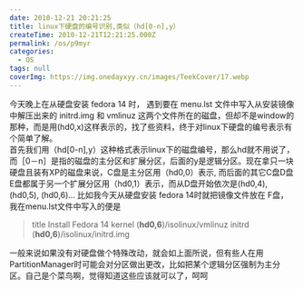 ```yaml
---
date: 2010-12-21 20:21:25
title: linux下硬盘的编号识别,类似（hd[0-n],y）
createTime: 2010-12-21T12:21:25.000Z
permalink: /os/p9myr
categories:
  - OS
tags: null
coverImg: https://img.onedayxyy.cn/images/TeekCover/17.webp
---
```


今天晚上在从硬盘安装 fedora 14 时， 遇到要在 menu.lst 文件中写入从安装镜像中解压出来的 initrd.img 和 vmlinuz 这两个文件所在的磁盘，但却不是window的那种，而是用(hd0,x)这样表示的，找了些资料，终于对linux下硬盘的编号表示有个简单了解。  
首先我们用（hd\[0-n\],y）这种格式表示linux下的磁盘编号，那么hd就不用说了，而［0－n］是指的磁盘的主分区和扩展分区，后面的y是逻辑分区。现在拿只一块硬盘且装有XP的磁盘来说，C盘是主分区用（hd0,0）表示, 而后面的其它C盘D盘E盘都属于另一个扩展分区用（hd0,1）表示，而从D盘开始依次是(hd0,4), (hd0,5), (hd0,6)… 比如我今天从硬盘安装 fedora 14时就把镜像文件放在 F盘，我在menu.lst文件中写入的便是

> title Install Fedora 14
> kernel (**hd0,6**)/isolinux/vmlinuz
> initrd (**hd0,6**)/isolinux/initrd.img

一般来说如果没有对硬盘做个特殊改动，就会如上面所说，但有些人在用PartitionManager时可能会对分区做出更改，比如把某个逻辑分区强制为主分区。自己是个菜鸟啊，觉得知道这些应该就可以了，呵呵